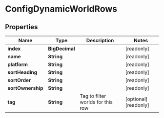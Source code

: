 

# ConfigDynamicWorldRows


## Properties

Name | Type | Description | Notes
------------ | ------------- | ------------- | -------------
**index** | **BigDecimal** |  |  [readonly]
**name** | **String** |  |  [readonly]
**platform** | **String** |  |  [readonly]
**sortHeading** | **String** |  |  [readonly]
**sortOrder** | **String** |  |  [readonly]
**sortOwnership** | **String** |  |  [readonly]
**tag** | **String** | Tag to filter worlds for this row |  [optional] [readonly]



